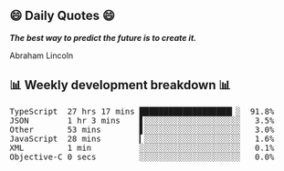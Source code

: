 ## 😄 Daily Quotes 😄

_**The best way to predict the future is to create it.**_

Abraham Lincoln



## 📊 Weekly development breakdown 📊

<pre>TypeScript  27 hrs 17 mins ███████████████████▎░  91.8%
JSON        1 hr 3 mins    ▋░░░░░░░░░░░░░░░░░░░░   3.5%
Other       53 mins        ▋░░░░░░░░░░░░░░░░░░░░   3.0%
JavaScript  28 mins        ▎░░░░░░░░░░░░░░░░░░░░   1.6%
XML         1 min          ░░░░░░░░░░░░░░░░░░░░░   0.1%
Objective-C 0 secs         ░░░░░░░░░░░░░░░░░░░░░   0.0%</pre>
